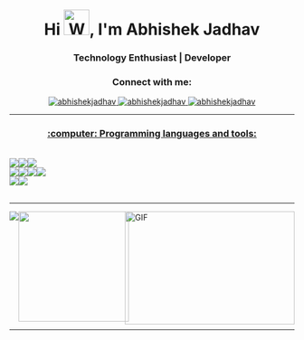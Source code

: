 
  

<h1 align="center">Hi <img src="https://raw.githubusercontent.com/nixin72/nixin72/master/wave.gif" 
         alt="Waving hand animated gif"
         height="45"
         width="45" />, I'm Abhishek Jadhav </h1>

<h3 align="center">Technology Enthusiast | Developer </h3> 




<h3 align="center">Connect with me:</h3>
<p align="center">
<!-- <img src="https://komarev.com/ghpvc/?username=prajyotzankar&label=Profile%20views&color=0e75b6&style=flat" alt="prajyotzankar" />  -->

<a href="https://www.linkedin.com/in/abhishekjadhav7/" html target="_blank" rel="noopener noreferrer"> 
  <img src="https://img.shields.io/badge/LinkedIn-Profile-0179b6?style=flat&logo=linkedin" alt="abhishekjadhav" /> 

<a href="https://leetcode.com/watch_Me/" html target="_blank" rel="noopener noreferrer"> 
  <img src="https://img.shields.io/badge/LeetCode-Profile-f89f1b?style=flat&logo=leetcode" alt="abhishekjadhav" />

<a href="mailto:jadhavabhishek1911@gmail.com" html target="_blank" rel="noopener noreferrer"> 
  <img src="https://img.shields.io/badge/Gmail-Email-d14836?style=flat&logo=gmail" alt="abhishekjadhav" />

</p>

---

<h3 align="center">:computer: Programming languages and tools:</h3><br>
<div align="center" style="display:flex">
  <img src="https://img.shields.io/badge/HTML5-E34F26?style=for-the-badge&logo=html5&logoColor=white"/>
  <img src="https://img.shields.io/badge/CSS3-1572B6?style=for-the-badge&logo=css3&logoColor=white"/>
  <img src="https://img.shields.io/badge/JavaScript-F7DF1E?style=for-the-badge&logo=javascript&logoColor=black"/>
</div>
<div align="center" style="display:flex">
  <img src="https://img.shields.io/badge/React-20232A?style=for-the-badge&logo=react&logoColor=61DAFB"/>
  <img src="https://img.shields.io/badge/Node.js-339933?style=for-the-badge&logo=nodedotjs&logoColor=white"/>
  <img src="https://img.shields.io/badge/Express.js-000000?style=for-the-badge&logo=express&logoColor=white"/>
  <img src="https://img.shields.io/badge/mongodb-CB3837?style=for-the-badge&logo=mongodb&logoColor=white"/>
</div>
 
<div align="center" style="display:flex">

  <img src="https://img.shields.io/badge/c++-5E5C5C?style=for-the-badge&logo=c++&logoColor=white"/>
  <img src="https://img.shields.io/badge/Java-ED8B00?style=for-the-badge&logo=java&logoColor=white"/> 
  
</div>
  
<br>
  
 ---
<img align="right" alt="GIF" src="https://media.giphy.com/media/qgQUggAC3Pfv687qPC/giphy.gif" height="200" width="300"/>
  
<div align="left" style="display:flex">  
  <a href="https://github.com/abhishekjadhav07">
<img align="center" src="https://github-readme-stats.vercel.app/api?username=abhishekjadhav07&show_icons=true&hide_border=true&theme=github_dark"/> 
  </a>
  <a href="https://github.com/abhishekjadhav07">
    <img align="center" height="195px" src="https://github-readme-stats.vercel.app/api/top-langs/?username=abhishekjadhav07&theme=github_dark&hide_langs_below=0&hide_border=true" />
  </a>
</div>

---
